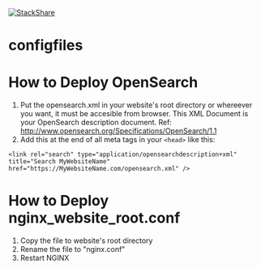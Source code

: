 [![StackShare](http://img.shields.io/badge/tech-stack-0690fa.svg?style=flat)](http://stackshare.io/grozip/grozip)

# configfiles

# How to Deploy OpenSearch
1. Put the opensearch.xml in your website's root directory or whereever you want, it must be accesible from browser. This XML Document is your OpenSearch description document. Ref: http://www.opensearch.org/Specifications/OpenSearch/1.1
2. Add this at the end of all meta tags in your `<head>` like this: 

`<link rel="search" type="application/opensearchdescription+xml" title="Search MyWebsiteName" href="https://MyWebsiteName.com/opensearch.xml" />`

# How to Deploy nginx_website_root.conf 

1. Copy the file to website's root directory
2. Rename the file to "nginx.conf"
3. Restart NGINX
